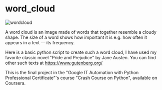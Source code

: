 # word_cloud

![wordcloud](https://user-images.githubusercontent.com/29656465/82665643-df3fb600-9c51-11ea-95e8-616494fa8f42.png)

A word cloud is an image made of words that together resemble a cloudy shape.
The size of a word shows how important it is e.g. how often it appears in a text — its frequency.

Here is a basic python script to create such a word cloud, I have used my favorite classic novel "Pride and Prejudice" by Jane Austen. You can find other such texts at https://www.gutenberg.org/

This is the final project in the "Google IT Automation with Python Professional Certificate"'s course "Crash Course on Python", 
available on Coursera.

